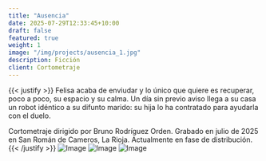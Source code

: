 ```yaml
---
title: "Ausencia"
date: 2025-07-29T12:33:45+10:00
draft: false
featured: true
weight: 1
image: "/img/projects/ausencia_1.jpg"
description: Ficción
client: Cortometraje
---
```

{{< justify >}}
Felisa acaba de enviudar y lo único que quiere es recuperar, poco a poco, su espacio y su calma.
Un día sin previo aviso llega a su casa un robot idéntico a su difunto marido: su hija lo ha contratado para ayudarla con el duelo.

Cortometraje dirigido por Bruno Rodríguez Orden. Grabado en julio de 2025 en San Román de Cameros, La Rioja. Actualmente en fase de distribución.
{{< /justify >}}
![Image](/img/projects/ausencia_2.jpg)
![Image](/img/projects/ausencia_3.jpg)
![Image](/img/projects/ausencia_4.jpg)
